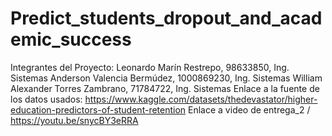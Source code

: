 # Predict_students_dropout_and_academic_success
Integrantes del Proyecto:
Leonardo Marín Restrepo, 98633850, Ing. Sistemas
Anderson Valencia Bermúdez, 1000869230, Ing. Sistemas
William Alexander Torres Zambrano, 71784722, Ing. Sistemas
Enlace a la fuente de los datos usados: https://www.kaggle.com/datasets/thedevastator/higher-education-predictors-of-student-retention
Enlace a video de entrega_2 / https://youtu.be/snycBY3eRRA
